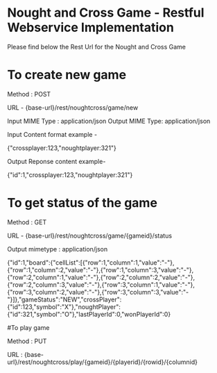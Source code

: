# Nought and Cross Game - Restful Webservice Implementation


Please find below the Rest Url for the Nought and Cross Game


# To create new game

Method : POST 

URL - {base-url}/rest/noughtcross/game/new

Input MIME Type : application/json
Output MIME Type: application/json

Input Content format example -

{"crossplayer:123,"noughtplayer:321"}


Output Reponse content example-

 {"id":1,"crossplayer:123,"noughtplayer:321"}


# To get status of the game 

Method : GET

URL - {base-url}/rest/noughtcross/game/{gameid}/status

Output mimetype : application/json

{"id":1,"board":{"cellList":[{"row":1,"column":1,"value":"-"},{"row":1,"column":2,"value":"-"},{"row":1,"column":3,"value":"-"},{"row":2,"column":1,"value":"-"},{"row":2,"column":2,"value":"-"},{"row":2,"column":3,"value":"-"},{"row":3,"column":1,"value":"-"},{"row":3,"column":2,"value":"-"},{"row":3,"column":3,"value":"-"}]},"gameStatus":"NEW","crossPlayer":{"id":123,"symbol":"X"},"noughtPlayer":{"id":321,"symbol":"O"},"lastPlayerId":0,"wonPlayerId":0}



#To play game

Method : PUT

URL : {base-url}/rest/noughtcross/play/{gameid}/{playerid}/{rowid}/{columnid}


